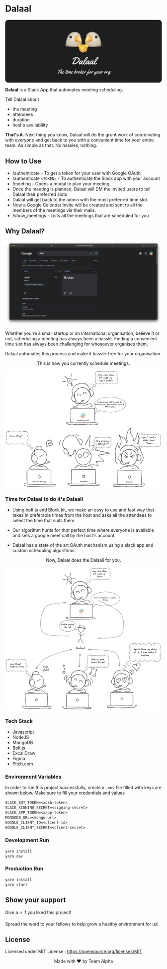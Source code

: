 # Dalaal

<img align="center" src="./assets/banner.png"/>

**Dalaal** is a Slack App that automates meeting scheduling.

Tell Dalaal about

-   the meeting
-   attendees
-   duration
-   host's availability

**That's it.** Next thing you know, Dalaal will do the grunt work of coordinating with everyone and get back to you with a convenient time for your entire team. As simple as that. No hassles, nothing.

## How to Use

-   /authenticate - To get a token for your user with Google OAuth
-   /authenticate `<TOKEN>` - To authenticate the Slack app with your account
-   /meeting - Opens a modal to plan your meeting
-   Once the meeting is planned, Dalaal will DM the invited users to tell Dalaal their preferred slots
-   Dalaal will get back to the admin with the most preferred time slot.
-   Now a Google Calendar Invite will be created and sent to all the members of the meetings via their mails.
-   /show_meetings - Lists all the meetings that are scheduled for you

## Why Dalaal?

![why Dalaal](assets/whydalaal.png)

Whether you're a small startup or an international organisation, believe it or not, scheduling a meeting has always been a hassle. Finding a convenient time slot has always been challenging for whosoever organises them.

Dalaal automates this process and make it hassle-free for your organisation.

<p align="center">This is how you currently schedule meetings.</p>

![before Dalaal](assets/before.png)

### Time for Dalaal to do it's Dalaali

-   Using bolt.js and Block kit, we make an easy to use and fast way that takes in preferable times from the host and asks all the attendees to select the time that suits them.

-   Our algorithm hunts for _that_ perfect time where everyone is available and sets a google meet call by the host's account.

-   Dalaal has a state of the art OAuth mechanism using a slack app and custom scheduling algorithms.

<p align="center">Now, Dalaal does the Dalaali for you.</p>

![after Dalaal](assets/after.png)

### Tech Stack

-   Javascript
-   NodeJS
-   MongoDB
-   Bolt.js
-   ExcaliDraw
-   Figma
-   Pitch.com

### Environment Variables

In order to run this project successfully, create a `.env` file filled with keys are shown below. Make sure to fill your credentials and values

```env
SLACK_BOT_TOKEN=<xoxb-token>
SLACK_SIGNING_SECRET=<signing-secret>
SLACK_APP_TOKEN=<xapp-token>
MONGODB_URL=<mongo-url>
GOOGLE_CLIENT_ID=<client-id>
GOOGLE_CLIENT_SECRET=<client-secret>
```

### Development Run

```shell
yarn install
yarn dev
```

### Production Run

```shell
yarn install
yarn start
```

## Show your support

Give a ⭐ if you liked this project!

Spread the word to your fellows to help grow a healthy environment for us!

## License

Licensed under MIT License : https://opensource.org/licenses/MIT

<p align="center">Made with ❤ by Team Alpha</p>

